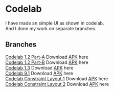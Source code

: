 # Codelab
I have made an simple UI as shown in codelab.<br>
And I done my work on separate branches.

## Branches
[Codelab 1.2 Part-A](https://github.com/imAtulSharma/Codelab/tree/1.2-Part-A) Download [APK](https://github.com/imAtulSharma/Codelab/releases/download/v1.0/app-debug.apk) here
<br>
[Codelab 1.2 Part-B](https://github.com/imAtulSharma/Codelab/tree/1.2-Part-B) Download [APK](https://github.com/imAtulSharma/Codelab/releases/download/v2.0/app-debug.apk) here
<br>
[Codelab 1.3](https://github.com/imAtulSharma/Codelab/tree/1.3) Download [APK](https://github.com/imAtulSharma/Codelab/releases/download/v3.0/app-debug.apk) here
<br>
[Codelab 9.1](https://github.com/imAtulSharma/Codelab/tree/9.1) Download [APK](https://github.com/imAtulSharma/Codelab/releases/download/v4.0/app-debug.apk) here
<br>
[Codelab Constraint Layout 1](https://github.com/imAtulSharma/Codelab/tree/codelab_constraint_layout_1) Download [APK](https://github.com/imAtulSharma/Codelab/releases/download/v5.0/app-debug.apk) here
<br>
[Codelab Constraint Layout 2](https://github.com/imAtulSharma/Codelab/tree/codelab_constraint_layout_2) Download [APK](https://github.com/imAtulSharma/Codelab/releases/download/v6.0/app-debug.apk) here
